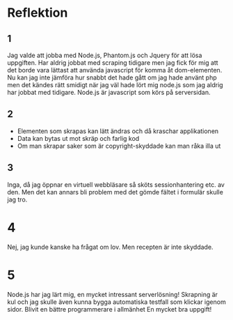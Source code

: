# Reflektion

## 1
Jag valde att jobba med Node.js, Phantom.js och Jquery för att lösa uppgiften. Har aldrig jobbat med scraping tidigare men jag fick för mig att det borde vara lättast att använda javascript för komma åt dom-elementen. Nu kan jag inte jämföra hur snabbt det hade gått om jag hade använt php men det kändes rätt smidigt när jag väl hade lört mig node.js som jag aldrig har jobbat med tidigare. Node.js är javascript som körs på serversidan.

## 2
* Elementen som skrapas kan lätt ändras och då kraschar applikationen
* Data kan bytas ut mot skräp och farlig kod
* Om man skrapar saker som är copyright-skyddade kan man råka illa ut

## 3
Inga, då jag öppnar en virtuell webbläsare så sköts sessionhantering etc. av den.
Men det kan annars bli problem med det gömde fältet i formulär skulle jag tro.

# 4
Nej, jag kunde kanske ha frågat om lov. Men recepten är inte skyddade.

# 5
Node.js har jag lärt mig, en mycket intressant serverlösning!
Skrapning är kul och jag skulle även kunna bygga automatiska testfall som klickar igenom sidor.
Blivit en bättre programmerare i allmänhet
En mycket bra uppgift!